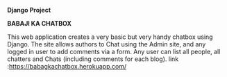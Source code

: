 
**Django Project**


**BABAJI KA CHATBOX**


This web application creates a very basic but very handy chatbox using Django. The site allows  authors to Chat using the Admin site, and any logged in user to add comments via a form. Any user can list all people, all chatters  and Chats (including comments for each blog).
link :https://babagkachatbox.herokuapp.com/
